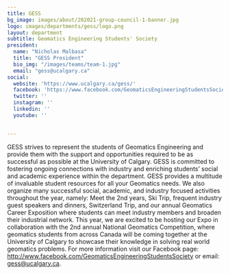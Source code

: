 ```yaml
---
title: GESS
bg_image: images/about/202021-group-council-1-banner.jpg
logo: images/departments/gess/logo.png
layout: department
subtitle: Geomatics Engineering Students' Society
president:
  name: "Nicholas Malbasa"
  title: "GESS President"
  bio_img: "/images/teams/team-1.jpg"
  email: "gess@ucalgary.ca"
social:
  website: 'https://www.ucalgary.ca/gess/'
  facebook: 'https://www.facebook.com/GeomaticsEngineeringStudentsSociety/'
  twitter: ''
  instagram: ''
  linkedin: ''
  youtube: ''


---
```

GESS strives to represent the students of Geomatics Engineering and provide them with the support and opportunities required to be as successful as possible at the University of Calgary. GESS is committed to fostering ongoing connections with industry and enriching students’ social and academic experience within the department. GESS provides a multitude of invaluable student resources for all your Geomatics needs. We also organize many successful social, academic, and industry focused activities throughout the year, namely: Meet the 2nd years, Ski Trip, frequent industry guest speakers and dinners, Switzerland Trip, and our annual Geomatics Career Exposition where students can meet industry members and broaden their industrial network. This year, we are excited to be hosting our Expo in collaboration with the 2nd annual National Geomatics Competition, where geomatics students from across Canada will be coming together at the University of Calgary to showcase their knowledge in solving real world geomatics problems. For more information visit our Facebook page: http://www.facebook.com/GeomaticsEngineeringStudentsSociety or email: gess@ucalgary.ca.
